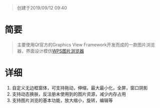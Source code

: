 > 创建于2019/09/12 09:40

# 简要
> 主要使用Qt官方的Graphics View Framework开发而成的一款图片浏览器，界面设计模仿[WPS图片浏览器](https://photoplus.wps.cn)

# 详细
1. 自定义无边框窗体，可支持拖动，伸缩，最大最小化，全屏，窗口阴影
2. 支持动态换肤，反注册未使用到的图片资源，减少内存占用
3. 支持图片浏览的基本功能，放大缩小，旋转，编辑等